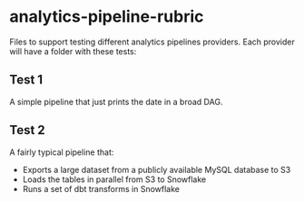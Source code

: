 # analytics-pipeline-rubric

Files to support testing different analytics pipelines providers. Each provider will have a folder with these tests:

## Test 1

A simple pipeline that just prints the date in a broad DAG.

## Test 2

A fairly typical pipeline that:

- Exports a large dataset from a publicly available MySQL database to S3
- Loads the tables in parallel from S3 to Snowflake
- Runs a set of dbt transforms in Snowflake

